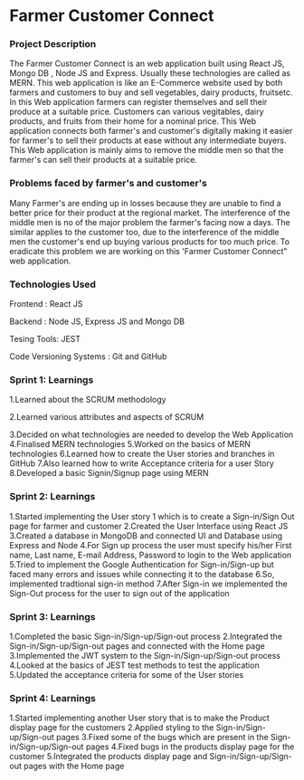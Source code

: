 # Farmer Customer Connect

### Project Description
The Farmer Customer Connect is an web application built using React JS, Mongo DB , Node JS and Express. Usually these technologies are called as MERN. This web application is like an E-Commerce website used by both farmers and customers to buy and sell vegetables, dairy products, fruitsetc. In this Web application  farmers can register themselves and sell their produce at a suitable price. Customers can various vegitables, dairy products, and fruits from their home for a nominal price. This Web application connects both farmer's and customer's digitally making it easier for farmer's to sell their products at ease without any intermediate buyers. This Web application is mainly aims to remove the middle men so that the farmer's can sell their products at a suitable price.


### Problems faced by farmer's and customer's
Many Farmer's are ending up in losses because they are unable to find a better price for their product at the regional market. The interference of the middle men is no of the major problem the farmer's facing now a days. The similar applies to the customer too, due to the interference of the middle men the customer's end up buying various products for too much price. To eradicate this problem we are working on this 'Farmer Customer Connect" web application.


### Technologies Used

Frontend : React JS

Backend : Node JS, Express JS and Mongo DB

Tesing Tools: JEST

Code Versioning Systems : Git and GitHub

### Sprint 1: Learnings
1.Learned about the SCRUM methodology

2.Learned various attributes and aspects of SCRUM

3.Decided on what technologies are needed to develop the Web Application
4.Finalised MERN technologies
5.Worked on the basics of MERN technologies
6.Learned how to create the User stories and branches in GitHub
7.Also learned how to write Acceptance criteria for a user Story
8.Developed a basic Signin/Signup page using MERN

### Sprint 2: Learnings
1.Started implementing the User story 1 which is to create a Sign-in/Sign Out page for farmer and customer
2.Created the User Interface using React JS
3.Created a database in MongoDB and connected UI and Database using Express and Node
4.For Sign up process the user must specify his/her First name, Last name, E-mail Address, Password to login to the Web application
5.Tried to implement the Google Authentication for Sign-in/Sign-up but faced many errors and issues while connecting it to the database
6.So, implemented tradtional sign-in method
7.After Sign-in we implemented the Sign-Out process for the user to sign out of the application

### Sprint 3: Learnings
1.Completed the basic Sign-in/Sign-up/Sign-out process
2.Integrated the Sign-in/Sign-up/Sign-out pages and connected with the Home page
3.Implemented the JWT system to the Sign-in/Sign-up/Sign-out process
4.Looked at the basics of JEST test methods to test the application
5.Updated the acceptance criteria for some of the User stories

### Sprint 4: Learnings
1.Started implementing another User story that is to make the Product display page for the customers
2.Applied styling to the Sign-in/Sign-up/Sign-out pages
3.Fixed some of the bugs which are present in the Sign-in/Sign-up/Sign-out pages
4.Fixed bugs in the products display page for the customer
5.Integrated the products display page and Sign-in/Sign-up/Sign-out pages with the Home page

